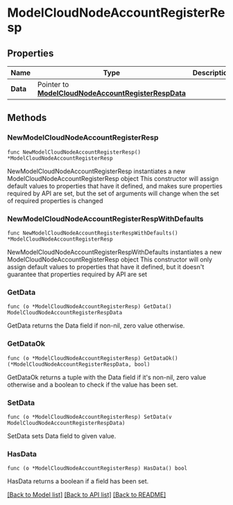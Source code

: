 # ModelCloudNodeAccountRegisterResp

## Properties

Name | Type | Description | Notes
------------ | ------------- | ------------- | -------------
**Data** | Pointer to [**ModelCloudNodeAccountRegisterRespData**](ModelCloudNodeAccountRegisterRespData.md) |  | [optional] 

## Methods

### NewModelCloudNodeAccountRegisterResp

`func NewModelCloudNodeAccountRegisterResp() *ModelCloudNodeAccountRegisterResp`

NewModelCloudNodeAccountRegisterResp instantiates a new ModelCloudNodeAccountRegisterResp object
This constructor will assign default values to properties that have it defined,
and makes sure properties required by API are set, but the set of arguments
will change when the set of required properties is changed

### NewModelCloudNodeAccountRegisterRespWithDefaults

`func NewModelCloudNodeAccountRegisterRespWithDefaults() *ModelCloudNodeAccountRegisterResp`

NewModelCloudNodeAccountRegisterRespWithDefaults instantiates a new ModelCloudNodeAccountRegisterResp object
This constructor will only assign default values to properties that have it defined,
but it doesn't guarantee that properties required by API are set

### GetData

`func (o *ModelCloudNodeAccountRegisterResp) GetData() ModelCloudNodeAccountRegisterRespData`

GetData returns the Data field if non-nil, zero value otherwise.

### GetDataOk

`func (o *ModelCloudNodeAccountRegisterResp) GetDataOk() (*ModelCloudNodeAccountRegisterRespData, bool)`

GetDataOk returns a tuple with the Data field if it's non-nil, zero value otherwise
and a boolean to check if the value has been set.

### SetData

`func (o *ModelCloudNodeAccountRegisterResp) SetData(v ModelCloudNodeAccountRegisterRespData)`

SetData sets Data field to given value.

### HasData

`func (o *ModelCloudNodeAccountRegisterResp) HasData() bool`

HasData returns a boolean if a field has been set.


[[Back to Model list]](../README.md#documentation-for-models) [[Back to API list]](../README.md#documentation-for-api-endpoints) [[Back to README]](../README.md)


